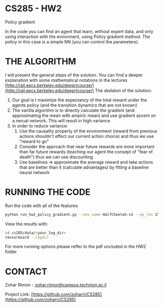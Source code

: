 # CS285 - HW2
Policy gradient 

In the code you can find an agent that learn, without expert data, and only using interaction with the evironment, using Policy gradient method.
The policy in this case is a simple NN (you can control the parameters).


# THE ALGORITHM


I will present the general steps of the solution. You can find a deeper explanation with some mathematical notations in the lectures [http://rail.eecs.berkeley.edu/deeprlcourse/](http://rail.eecs.berkeley.edu/deeprlcourse/) 
The skelaton of the solution:
1. Our goal is t maximize the expectancy of the total reward under the agents policy (and the transition dynamics that are not known)
2. The vanilla algorithm is to directly calculate the gradient (and approximating the mean with ampiric mean) and use gradient ascent on a nerual network. This will result in high variance
3. In order to reduce variance:
    1. Use the causality property of the environment (reward from previous actions shouldn't effect our current action choice) and thus we use "reward to go" 
    2. Consider the approach that near future rewards are more important than far future rewards (teaching our agent the consept of "fear of death") thus we can use discounting
    3. Use baselines => approximate the average reward and take actions that are better than it (calculate advantages) by fitting a baseline neural network

# RUNNING THE CODE
Run the code with all of the features:
```sh
python run_hw2_policy_gradient.py --env_name HalfCheetah-v2 --ep_len 150 --discount 0.95 -n 100 -l 2 -s 32 -b <b> -lr <r> --video_log_freq -1 --reward_to_go --nn_baseline --exp_name hc_b<b>_lr<r>_nnbaseline
```


View the results with:
```sh
cd cs285/data/<your_log_dir>
tensorboard --logdir 
```
For more running options please reffer to the pdf uncluded in the HW2 folder

<!-- CONTACT -->
# CONTACT
Zohar Rimon - zohar.rimon@campus.technion.ac.il

Project Link: [https://github.com/zoharri/CS285](https://github.com/zoharri/CS285)
